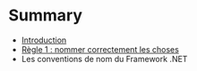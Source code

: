 # Summary

* [Introduction](README.md)
* [Règle 1 : nommer correctement les choses](Chapter1/NamingConventionsInFrameworkDotNet/README.md)
* Les conventions de nom du Framework .NET

